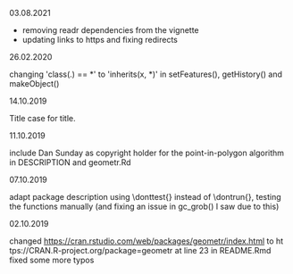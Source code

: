 03.08.2021

- removing readr dependencies from the vignette
- updating links to https and fixing redirects

26.02.2020

changing 'class(.) == *' to 'inherits(x, *)' in setFeatures(), getHistory() and makeObject()

14.10.2019

Title case for title.

11.10.2019

include Dan Sunday as copyright holder for the point-in-polygon algorithm in DESCRIPTION and geometr.Rd

07.10.2019

adapt package description
using \donttest{} instead of \dontrun{}, testing the functions manually (and fixing an issue in gc_grob() I saw due to this) 

02.10.2019

changed https://cran.rstudio.com/web/packages/geometr/index.html to ht  tps://CRAN.R-project.org/package=geometr at line 23 in README.Rmd
fixed some more typos
